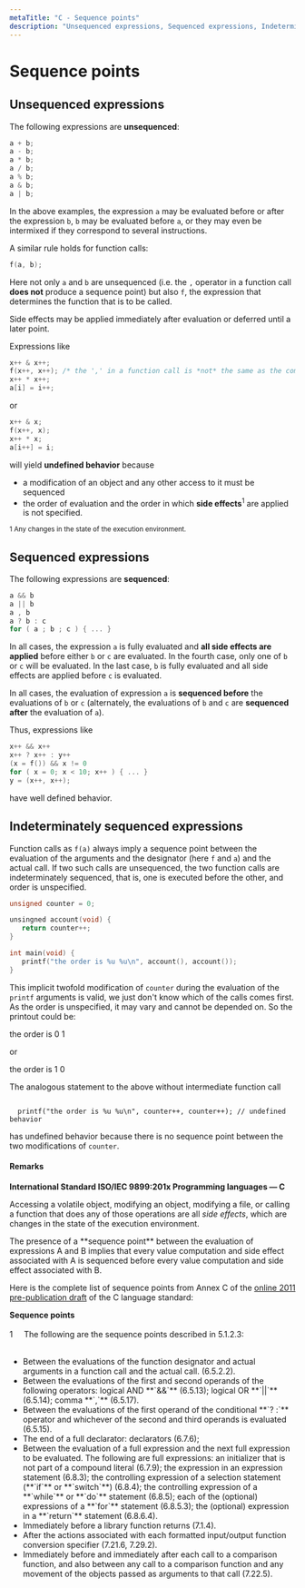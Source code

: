 ```yaml
---
metaTitle: "C - Sequence points"
description: "Unsequenced expressions, Sequenced expressions, Indeterminately sequenced expressions"
---
```


# Sequence points



## Unsequenced expressions


The following expressions are **unsequenced**:

```c
a + b;
a - b;
a * b;
a / b;
a % b;
a & b;
a | b;

```

In the above examples, the expression `a` may be evaluated before or after the expression `b`, `b` may be evaluated before `a`, or they may even be intermixed if they correspond to several instructions.

A similar rule holds for function calls:

```c
f(a, b);

```

Here not only `a` and `b` are unsequenced (i.e. the `,` operator in a function call **does not** produce a sequence point) but also `f`, the expression that determines the function that is to be called.

Side effects may be applied immediately after evaluation or deferred until a later point.

Expressions like

```c
x++ & x++;
f(x++, x++); /* the ',' in a function call is *not* the same as the comma operator */
x++ * x++;
a[i] = i++;

```

or

```c
x++ & x;
f(x++, x);
x++ * x;
a[i++] = i;

```

will yield **undefined behavior** because

- a modification of an object and any other access to it must be sequenced
- the order of evaluation and the order in which **side effects**<sup>1</sup> are applied is not specified.

<sub>1 Any changes in the state of the execution environment.</sub>



## Sequenced expressions


The following expressions are **sequenced**:

```c
a && b
a || b
a , b
a ? b : c
for ( a ; b ; c ) { ... }

```

In all cases, the expression `a` is fully evaluated and **all side effects are applied** before either `b` or `c` are evaluated.  In the fourth case, only one of `b` or `c` will be evaluated.  In the last case, `b` is fully evaluated and all side effects are applied before `c` is evaluated.

In all cases, the evaluation of expression `a` is **sequenced before** the evaluations of `b` or `c` (alternately, the evaluations of `b` and `c` are **sequenced after** the evaluation of `a`).

Thus, expressions like

```c
x++ && x++
x++ ? x++ : y++ 
(x = f()) && x != 0
for ( x = 0; x < 10; x++ ) { ... }
y = (x++, x++);

```

have well defined behavior.



## Indeterminately sequenced expressions


Function calls as `f(a)` always imply a sequence point between the evaluation of the arguments and the designator (here `f` and `a`) and the actual call. If two such calls are unsequenced, the two function calls are indeterminately sequenced, that is, one is executed before the other, and order is unspecified.

```c
unsigned counter = 0;

unsingned account(void) {
   return counter++;
}

int main(void) {
   printf("the order is %u %u\n", account(), account());
}

```

This implicit twofold modification of `counter` during the evaluation of the `printf` arguments is valid, we just don't know which of the calls comes first. As the order is unspecified, it may vary and cannot be depended on. So the printout could be:

> 
the order is 0 1


or

> 
the order is 1 0


The analogous statement to the above without intermediate function call

```

  printf("the order is %u %u\n", counter++, counter++); // undefined behavior

```

has undefined behavior because there is no sequence point between the two modifications of `counter`.



#### Remarks


**International Standard ISO/IEC 9899:201x Programming languages — C**

> 
<p>Accessing a volatile object, modifying an object, modifying a file, or
calling a function that does any of those operations are all <em>side
effects</em>, which are changes in the state of the execution environment.</p>


> 
<p>The presence of a **sequence point** between the evaluation of expressions
A and B implies that every value computation and side effect
associated with A is sequenced before every value computation and side
effect associated with B.</p>


Here is the complete list of sequence points from Annex C of the [online 2011 pre-publication draft](http://www.open-std.org/jtc1/sc22/wg14/www/docs/n1570.pdf) of the C language standard:

> 
**Sequence points**<br><br>
1&nbsp;&nbsp;&nbsp;&nbsp;&nbsp;The following are the sequence points described in 5.1.2.3:<br><br>
<ul><li>Between the evaluations of the function designator and actual arguments in a function
call and the actual call. (6.5.2.2).
<li>Between the evaluations of the first and second operands of the following operators:
logical AND **`&&`** (6.5.13); logical OR **`||`** (6.5.14); comma **`,`** (6.5.17).
<li>Between the evaluations of the first operand of the conditional **`? :`** operator and
whichever of the second and third operands is evaluated (6.5.15).
<li>The end of a full declarator: declarators (6.7.6);
<li>Between the evaluation of a full expression and the next full expression to be
evaluated. The following are full expressions: an initializer that is not part of a
compound literal (6.7.9); the expression in an expression statement (6.8.3); the
controlling expression of a selection statement (**`if`** or **`switch`**) (6.8.4); the
controlling expression of a **`while`** or **`do`** statement (6.8.5); each of the (optional)
expressions of a **`for`** statement (6.8.5.3); the (optional) expression in a **`return`**
statement (6.8.6.4).
<li>Immediately before a library function returns (7.1.4).
<li>After the actions associated with each formatted input/output function conversion
specifier (7.21.6, 7.29.2).
<li>Immediately before and immediately after each call to a comparison function, and
also between any call to a comparison function and any movement of the objects
passed as arguments to that call (7.22.5).
</ul>


